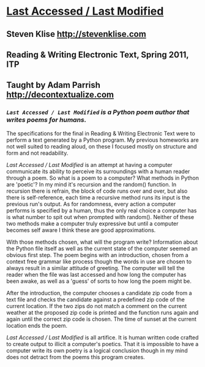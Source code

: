 [Last Accessed / Last Modified](https://github.com/stevenklise/LastAccessedLastModified)
============
## Steven Klise <http://stevenklise.com>
## Reading & Writing Electronic Text, Spring 2011, ITP
## Taught by Adam Parrish <http://decontextualize.com>
### _`Last Accessed / Last Modified` is a Python poem author that writes poems for humans._

The specifications for the final in Reading & Writing Electronic Text were to perform a text generated by a Python program. My previous homeworks are not well suited to reading aloud, on these I focused mostly on structure and form and not readability.

_Last Accessed / Last Modified_ is an attempt at having a computer communicate its ability to perceive its surroundings with a human reader through a poem. So what is a poem to a computer? What methods in Python are 'poetic'? In my mind it's recursion and the random() function. In recursion there is refrain, the block of code runs over and over, but also there is self-reference, each time a recursive method runs its input is the previous run's output. As for randomness, every action a computer performs is specified by a human, thus the only real choice a computer has is what number to spit out when prompted with random(). Neither of these two methods make a computer truly expressive but until a computer becomes self aware I think these are good approximations.

With those methods chosen, what will the program write? Information about the Python file itself as well as the current state of the computer seemed an obvious first step. The poem begins with an introduction, chosen from a context free grammar like process though the words in use are chosen to always result in a similar attitude of greeting. The computer will tell the reader when the file was last accessed and how long the computer has been awake, as well as a 'guess' of sorts to how long the poem might be.

After the introduction, the computer chooses a candidate zip code from a text file and checks the candidate against a predefined zip code of the current location. If the two zips do not match a comment on the current weather at the proposed zip code is printed and the function runs again and again until the correct zip code is chosen. The time of sunset at the current location ends the poem.

_Last Accessed / Last Modified_ is all artifice. It is human written code crafted to create output to illicit a computer's poetics. That it is impossible to have a computer write its own poetry is a logical conclusion though in my mind does not detract from the poems this program creates.